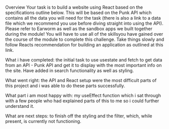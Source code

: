 Overview
Your task is to build a website using React based on the specifications outline below. This will be based on the Punk API which contains all
the data you will need for the task (there is also a link to a data file which we recommend you use before diving straight into using the
API). Please refer to Earworm as well as the sandbox apps we built together during the module!
You will have to use all of the skillsyou have gained over the course of the module to complete this challenge. Take things slowly and
follow Reacts recommendation for building an application as outlined at this link.




What i have completed: the initial task to use usestate and fetch to get data from an API - Punk API and get it to display with the most important info on the site. Have added in search functionality as well as styling.

What went right: the API and React setup were the most difficult parts of this project and i was able to do these parts successfully.

What part i am most happy with: my useEffect function which i sat through with a few people who had explained parts of this to me so i could further understand it. 

What are next steps: to finish off the styling and the filter, which, while present, is currently not functioning.

